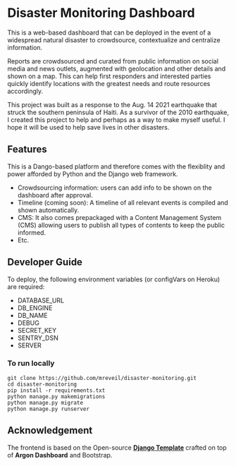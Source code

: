 # Disaster Monitoring Dashboard

This is a web-based dashboard that can be deployed in the event of a widespread natural disaster to crowdsource, contextualize and centralize information.

Reports are crowdsourced and curated from public information on social media and news outlets, augmented with geolocation and other details and shown on a map. This can help first responders and interested parties quickly identify locations with the greatest needs and route resources accordingly.

This project was built as a response to the Aug. 14 2021 earthquake that struck the southern peninsula of Haiti. As a survivor of the 2010 earthquake, I created this project to help and perhaps as a way to make myself useful. I hope it will be used to help save lives in other disasters.

## Features

This is a Dango-based platform and therefore comes with the flexiblity and power afforded by Python and the Django web framework.

- Crowdsourcing information: users can add info to be shown on the dashboard after approval.
- Timeline (coming soon): A timeline of all relevant events is compiled and shown automatically.
- CMS: It also comes prepackaged with a Content Management System (CMS) allowing users to publish all types of contents to keep the public informed.
- Etc.

## Developer Guide

To deploy, the following environment variables (or configVars on Heroku) are required:

- DATABASE_URL
- DB_ENGINE
- DB_NAME
- DEBUG
- SECRET_KEY
- SENTRY_DSN
- SERVER

### To run locally

```
git clone https://github.com/mreveil/disaster-monitoring.git
cd disaster-monitoring
pip install -r requirements.txt
python manage.py makemigrations
python manage.py migrate
python manage.py runserver
```

## Acknowledgement

The frontend is based on the Open-source **[Django Template](https://www.creative-tim.com/templates/django)** crafted on top of **Argon Dashboard** and Bootstrap.
